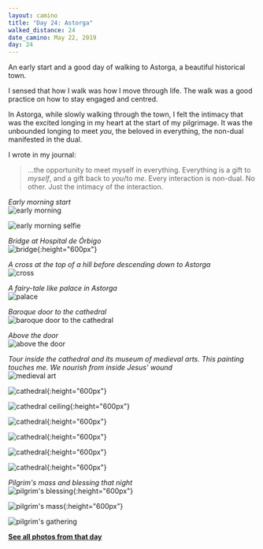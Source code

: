 ```yaml
---
layout: camino
title: "Day 24: Astorga"
walked_distance: 24
date_camino: May 22, 2019
day: 24
---
```


An early start and a good day of walking to Astorga, a beautiful historical town. 

I sensed that how I walk was how I move through life. The walk was a good practice on how to stay engaged and centred.

In Astorga, while slowly walking through the town, I felt the intimacy that was the excited longing in my heart at the start of my pilgrimage. It was the unbounded longing to meet *you*, the beloved in everything, the non-dual manifested in the dual. 

I wrote in my journal:
> ...the opportunity to meet myself in everything. Everything is a gift to *myself*, and a gift back to *you*/to *me*. Every interaction is non-dual. No other. Just the intimacy of the interaction.



*Early morning start*  
![early morning](https://lh3.googleusercontent.com/pw/ACtC-3cG8dWxNg96IATxpvQaV0yFmNnPz4JOLp-S1vptygit8JhIymcwVdjREBmPUhYyV-3BHx6G0IYGMjdmQbgE9y62aYx-T87vHHW2KmtiBvPDvSfoszDY2g-vMi4gnCiJWyNDBrfokTq-nS_q2wMhO3krlg=w2500-h1406-no?authuser=0)

![early morning selfie](https://lh3.googleusercontent.com/pw/ACtC-3f1MdnCQVQb_09p2F-0hXwkRLdYUZiBMVt_mEOhy800puG5_KHPp5_j8IINZH0IuJymRR2jbTysT5KpDVDXE7S0yjm_SE06GpXX78OU0AzsrX7u66jUIpANdtyFORNzmfpGs1N4pkmM7tdsB1Q9Bdt7BQ=w1876-h1406-no?authuser=0)

*Bridge at Hospital de Órbigo*  
![bridge](https://lh3.googleusercontent.com/pw/ACtC-3d51HR8GcySFc00Lq4350VhjmZwWyE1m91AYai6VyFbhAAGY9MH4CQw86X9A95R9Q0Ni7a-k4xYmT3CLrp6bik5BnURryW5GQomimEJ0z1M32WjfHUCRwHeFaPm6jB5MjgndlMT1FvxgQQ2nPJlWLgRFw=w792-h1406-no?authuser=0){:height="600px"}

*A cross at the top of a hill before descending down to Astorga*  
![cross](https://lh3.googleusercontent.com/pw/ACtC-3d18VhQO086cPIfGSKVGaDOgPsjJ1Eo2KTgDyUIySLcmg_mcqLJpN9n-KuoAPymUSu9UqDlmg3_MH1hdG966TmvaTD-81bmxhLfJkUdAvo9AiGJSTnQ-zAph3gcAwbkgO2tyPCzXwULuidTU1sNi9NhTQ=w2500-h1406-no?authuser=0)

*A fairy-tale like palace in Astorga*  
![palace](https://lh3.googleusercontent.com/pw/ACtC-3drOi9y28vG1kk0I_z7P94KXbR51-MlFafGLEnFQpUrZdRf-tCuXVGyB3qgn8aEAoZDA6uIKg9RqvlMdcAt7Sarj0Ah0gfhPKh-tWYTj_ID8dORfc6XpwiD_bTg9SlDDfLhqUmE8m5KnQRine3VoDhZsA=w2500-h1406-no?authuser=0)

*Baroque door to the cathedral*  
![baroque door to the cathedral](https://lh3.googleusercontent.com/pw/ACtC-3fTRhwCvxnJlpOljP06gUM2Q5GHtiLr2fTYPySd4Q9sJ0SqHlf78Ap18nt6KXE4Ojb7ohTDtzYbpaDEt2ANua0pEDAD2jsbZBfxn_fNTH3TYOHR1UhFuupDo-JXR769OQZ47rkccC_zfawFuwp3LwCWOw=w792-h1406-no?authuser=0)

*Above the door*  
![above the door](https://lh3.googleusercontent.com/pw/ACtC-3dyj0BSpt-N4rU78kPflxH_vb3L3wlv7H6RkY827i4JylqYqGCM0i2-o2MMa0WgdmEzZ4J6YqM9yIuAaX-fPoZz2-ygp543szQ832_2fQIKMKRMVPUHoX2Ik4aVWI9T9neZ8ypIUUWaXW71XQx8XuLWkg=w2500-h1406-no?authuser=0)

*Tour inside the cathedral and its museum of medieval arts. This painting touches me. We nourish from inside Jesus' wound*  
![medieval art](https://lh3.googleusercontent.com/pw/ACtC-3cwJ2IKHFs7JedQdGi2h9tNFPw7ut8XY4JRmAQQAXqqfyLyx6HDmUPVLvGtUkmS4m0c-byZVau6MkGkO38o1hUXCWDy5JIokjmpgs1duG2gALj6FKgmVm6U4s6tQXyomi8y4-uIeS2LVownrwui0N8sGA=w792-h1406-no?authuser=0)

![cathedral](https://lh3.googleusercontent.com/pw/ACtC-3dw5jA2RPvgoqq6pnQVZW6u3EsiS8qXQ42gC3xxMqh-pgF13Qb0EbbBCWSaE5jkO4ZakKNVO9rWNYinK9S9lrISa3bOLotDS4irGAfl0OuOL7SblR599-fv3FqH4kdmvepkhi2KgH1G1oghOV6LXh3Zgw=w792-h1406-no?authuser=0){:height="600px"}

![cathedral ceiling](https://lh3.googleusercontent.com/pw/ACtC-3dReQRWGcVMAVu6rAESSIH-KgOy7qiml8vcukcCAR2ff5nuj-USrbygEyE5_5Vyvh5z6owL0JK9nZ3h5O17ai1T5RiXZZzWibIJ-Z3NwHLhW4OB2UHXFnxMZz7WMvlMd2iGkk80iYKpUZQarrVCdGmlow=w792-h1406-no?authuser=0){:height="600px"}

![cathedral](https://lh3.googleusercontent.com/pw/ACtC-3dIj6qgHsEobPfARMAtJHqWGfW5FYiIdS1lwV6R4qUC1YYbGyhxkjCgPHpNBoDEGno90ADs9JprLOEu2DPWDdU1R6-zqmQRh0H6oeGrj0uVN34QRb0ccbMga2IFEhmMoUESTPcn39ONPFBdsl07sYebFw=w792-h1406-no?authuser=0){:height="600px"}

![cathedral](https://lh3.googleusercontent.com/pw/ACtC-3eEuXvV-g-zNnmIXDxxuYk3-Qu21lcl-9Fj62urKGGqgNd7eEh5LUG-7g2-bUdO-bm0yYZGbCGZhcNme-r1VLdl3XxQpwCdI3yKWhwe3dgtmxDotjQdcYi8FS2lgiSJCWr-OT1sG7mJOIl-DAd0Bqk7_A=w792-h1406-no?authuser=0){:height="600px"}

![cathedral](https://lh3.googleusercontent.com/pw/ACtC-3ehTUZ9PCIXx04YLad0w7dAAQGhq3O9F3s2NkEHiMxGRAoEG3jzhQSCFCvKi-s2-s6t8xW3Pb8IMb9XA_ZC_HcWd2Bnppydpxw4Y4AaJvxpZ-oi-yH6sDk1Oj2vSlgbqpyBz9ocYlyz9dU4yu8bHafbwA=w792-h1406-no?authuser=0){:height="600px"}

![cathedral](https://lh3.googleusercontent.com/pw/ACtC-3fyOeRP_0kkVz0kLFWTeTS9KO8FUzltXLiCf77rFAoubSFyXZlBKDCkRbVK87dPxpU19RXhORz6gqKl4fdsNaK5UAorDyz7zwgPWR3osszIQxZcgs1Eu5T7h3EfO0Pj7cAKdedZ12IG4zJ8zA3w8TKrTg=w792-h1406-no?authuser=0){:height="600px"}

*Pilgrim's mass and blessing that night*  
![pilgrim's blessing](https://lh3.googleusercontent.com/pw/ACtC-3eOZHFlJjo-z6s_a5Fem68iQof76YqkyrjG5gJoTrexz6JdYRUEmr6bVgfmmLT4xv2n0pN8pfkHsRiGNMUnKRdRJAcJs2ZPVuKuxAvm-Hvf2rTtC1wEz6-2TK6t1Ot8Hoi4RxUfqsOPFwEe5ib5X4Eddg=w792-h1406-no?authuser=0){:height="600px"}

![pilgrim's mass](https://lh3.googleusercontent.com/pw/ACtC-3eLFAKtdQ4avbyvYBZojR3jVl7QHSs9mCGM2OwIT0W3N-A_pGAHy5O8olMq2iwbkXC9eaq5V3IpX5hdRe4RCObd4ik0zbwh5zzg1qoCCsUxNoeew40lCbXvlSkPu866N_G0sdyIz76UCKAJMMz4sXW57w=w792-h1406-no?authuser=0){:height="600px"}

![pilgrim's gathering](https://lh3.googleusercontent.com/pw/ACtC-3elaGnEBe7EQbzcsgo7OVm_5JwFs5-Kc3iPzeBtShT2SQ-sl6KKQAOoWSw1z_DHgjGADKjIFTQeBBHw3vf6Ic06pIuhjHSuBjNEkISI4WVc4exim8mUPieb630-Zs21td22PaK4aD2o1PgcjRUTN6gFgQ=w2500-h1406-no?authuser=0)

[**See all photos from that day**](https://photos.app.goo.gl/59XDZ72Bf9MU1h7f7)

